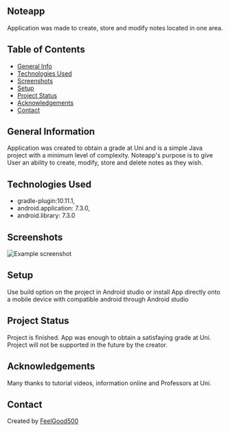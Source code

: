 ## Noteapp
Application was made to create, store and modify notes located in one area.


## Table of Contents
* [General Info](#general-information)
* [Technologies Used](#technologies-used)
* [Screenshots](#screenshots)
* [Setup](#setup)
* [Project Status](#project-status)
* [Acknowledgements](#acknowledgements)
* [Contact](#contact)


## General Information
Application was created to obtain a grade at Uni and is a simple Java project with a minimum level of complexity. Noteapp's purpose is to give User an ability to create, modify, store and delete notes as they wish.

## Technologies Used
- gradle-plugin:10.11.1,
- android.application: 7.3.0,
- android.library: 7.3.0

## Screenshots
![Example screenshot](./img/screenshot.jpg)


## Setup
Use build option on the project in Android studio or install App directly onto a mobile device with compatible android through Android studio

## Project Status
Project is finished. App was enough to obtain a satisfaying grade at Uni. Project will not be supported in the future by the creator.

## Acknowledgements
Many thanks to tutorial videos, information online and Professors at Uni.


## Contact
Created by [FeelGood500](https://github.com/FeelGood500)